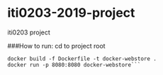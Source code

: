 # iti0203-2019-project

iti0203 project

###How to run:
cd to project root

```console
docker build -f Dockerfile -t docker-webstore .
docker run -p 8080:8080 docker-webstore```
